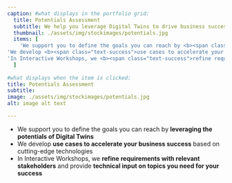 ```yaml
---
caption: #what displays in the portfolio grid:
  title: Potentials Assessment
  subtitle: We help you leverage Digital Twins to drive business success
  thumbnail: ./assets/img/stockimages/potentials.jpg
  items: [
    'We support you to define the goals you can reach by <b><span class="text-success">leveraging the potentials of Digital Twins</span></b>',
'We develop <b><span class="text-success">use cases to accelerate your business success</span></b> based on cutting-edge technologies',
'In Interactive Workshops, we <b><span class="text-success">refine requirements with relevant stakeholders</span></b> and define provide <b><span class="text-success">technical input on topics you need for your success</span></b>'
  ]
  
#what displays when the item is clicked:
title: Potentials Assessment
subtitle: 
image: ./assets/img/stockimages/potentials.jpg
alt: image alt text

---
```

- We support you to define the goals you can reach by <b><span class="text-success">leveraging the potentials of Digital Twins</span></b>
- We develop <b><span class="text-success">use cases to accelerate your business success</span></b> based on cutting-edge technologies
- In Interactive Workshops, we <b><span class="text-success">refine requirements with relevant stakeholders</span></b> and provide <b><span class="text-success">technical input on topics you need for your success</span></b>

